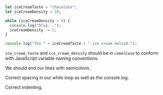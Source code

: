 ```js
let iceCreamTaste = "chocolate";
let iceCreamDensity = 10;

while (iceCreamDensity > 0) {
  console.log("Drip...");
  iceCreamDensity -= 1;
}

console.log("The " + iceCreamTaste + " ice cream melted.");
```

`ice_cream_taste` and `ice_cream_density` should be in `camelCase` to conform with JavaScript variable naming conventions.

We should end our lines with semicolons.

Correct spacing in our while loop as well as the console.log.

Correct indenting.
